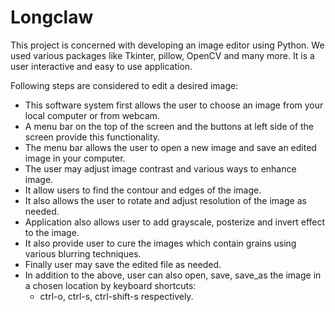 # Longclaw
This project is concerned with developing an image editor using Python. We used various packages like Tkinter, pillow, OpenCV and many more. It is a user interactive and easy to use application.

Following steps are considered to edit a desired image:
- This software system first allows the user to choose an image from your local computer or from webcam.
- A menu bar on the top of the screen and the buttons at left side of the screen provide this functionality.
- The menu bar allows the user to open a new image and save an edited image in your computer.
- The user may adjust image contrast and various ways to enhance image.
- It allow users to find the contour and edges of the image.
- It also allows the user to rotate and adjust resolution of the image as needed.
- Application also allows user to add grayscale, posterize and invert effect to the image.
- It also provide user to cure the images which contain grains using various blurring techniques.
- Finally user may save the edited file as needed.
- In addition to the above, user can also open, save, save_as the image in a chosen location by keyboard shortcuts: 
  - ctrl-o, ctrl-s, ctrl-shift-s respectively.
